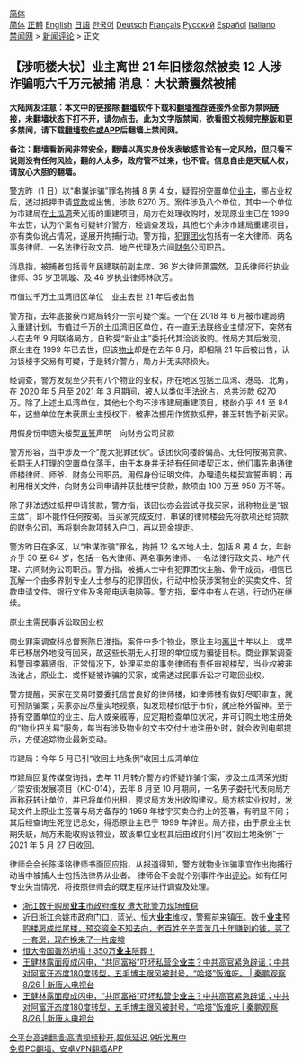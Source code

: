  <!-- 面包屑导航 --> <div class="breadcrumb"><!-- GTranslate: https://gtranslate.io/ -->  <div class="switcher notranslate">  <div class="selected">  <a href="#" onclick="return false;"> 简体</a>  </div>  <div class="option">  <a href="https://www.bannedbook.org" onclick="doGTranslate('zh-CN|zh-CN');jQuery('div.switcher div.selected a').html(jQuery(this).html());return false;" title="简体中文" class="nturl selected"> 简体</a>  <a href="https://www.bannedbook.org/zh-tw/" onclick="doGTranslate('zh-CN|zh-TW');jQuery('div.switcher div.selected a').html(jQuery(this).html());return false;" title="繁體中文" class="nturl"> 正體</a>  <a href="https://www.bannedbook.org/en/" onclick="doGTranslate('zh-CN|en');jQuery('div.switcher div.selected a').html(jQuery(this).html());return false;" title="English" class="nturl"> English</a>  <a href="https://www.bannedbook.org/ja/" onclick="doGTranslate('zh-CN|ja');jQuery('div.switcher div.selected a').html(jQuery(this).html());return false;" title="日本語" class="nturl"> 日語</a>  <a href="https://www.bannedbook.org/ko/" onclick="doGTranslate('zh-CN|ko');jQuery('div.switcher div.selected a').html(jQuery(this).html());return false;" title="한국어" class="nturl"> 한국어</a>  <a href="https://www.bannedbook.org/de/" onclick="doGTranslate('zh-CN|de');jQuery('div.switcher div.selected a').html(jQuery(this).html());return false;" title="Deutsch" class="nturl"> Deutsch</a>  <a href="https://www.bannedbook.org/fr/" onclick="doGTranslate('zh-CN|fr');jQuery('div.switcher div.selected a').html(jQuery(this).html());return false;" title="Français" class="nturl"> Français</a>  <a href="https://www.bannedbook.org/ru/" onclick="doGTranslate('zh-CN|ru');jQuery('div.switcher div.selected a').html(jQuery(this).html());return false;" title="Русский" class="nturl"> Русский</a>  <a href="https://www.bannedbook.org/es/" onclick="doGTranslate('zh-CN|es');jQuery('div.switcher div.selected a').html(jQuery(this).html());return false;" title="Español" class="nturl"> Español</a>  <a href="https://www.bannedbook.org/it/" onclick="doGTranslate('zh-CN|it');jQuery('div.switcher div.selected a').html(jQuery(this).html());return false;" title="Italiano" class="nturl"> Italiano</a>  </div>  </div>      <div class='breadcrumb-sub'><!-- Breadcrumb NavXT 6.3.0 --> <a href="https://www.bannedbook.org/" class="home">禁闻网</a> &gt; <a href="https://www.bannedbook.org/bnews/comments/" class="category">新闻评论</a> &gt; 正文</div></div><h2>【涉呃楼大状】业主离世 21 年旧楼忽然被卖 12 人涉诈骗呃六千万元被捕 消息︰大状萧震然被捕</h2> <p class="notice"><b>大陆网友注意：本文中的链接除 <a href="https://github.com/bannedbook/fanqiang" >翻墙</a>软件下载和<a href="https://github.com/killgcd/justmysocks/blob/master/README.md">翻墙推荐</a>链接外全部为禁网链接，未翻墙状态下打不开，请勿点击。此为文字版禁闻，欲看图文视频完整版和更多禁闻，请下载<a href="https://github.com/bannedbook/fanqiang">翻墙软件或APP</a>后翻墙上禁闻网。</p><p>备注：翻墙看新闻非常安全，翻墙以真实身份发表敏感言论有一定风险，但只看不说则没有任何风险，翻的人太多，政府管不过来，也不管。信息自由是天赋人权，请放心大胆的翻墙。</b></p>  <div class="entry">  <p><a href="https://www.bannedbook.org/bnews/tag/%e8%ad%a6%e6%96%b9/" class="st_tag internal_tag" rel="tag" title="标签 警方 下的日志">警方</a>昨（1 日）以“串谋诈骗”罪名拘捕 8 男 4 女，疑假扮空置单位<a href="https://www.bannedbook.org/bnews/tag/%e4%b8%9a%e4%b8%bb/" class="st_tag internal_tag" rel="tag" title="标签 业主 下的日志">业主</a>，挪占业权后，透过抵押申请<a href="https://www.bannedbook.org/bnews/tag/%E8%B4%B7%E6%AC%BE/" class="st_tag internal_tag" rel="tag" title="标签 贷款 下的日志">贷款</a>或出售，涉款 6270 万。案件涉及八个单位，其中一个单位为市建局在<a href="https://www.bannedbook.org/bnews/tag/%E5%9C%9F%E7%93%9C%E6%B9%BE/" class="st_tag internal_tag" rel="tag" title="标签 土瓜湾 下的日志">土瓜湾</a>荣光街的重建项目，局方在处理收购时，发现原业主已在 1999 年去世，认为个案有可疑转介警方，经调查发现，其他七个非涉市建局重建项目，亦有类似讹占情况，遂展开拘捕行动。警方指，<a href="https://www.bannedbook.org/bnews/tag/%e7%8a%af%e7%bd%aa%e5%9b%a2%e4%bc%99/" class="st_tag internal_tag" rel="tag" title="标签 犯罪团伙 下的日志">犯罪团伙</a>包括有一名大律师、两名事务律师、一名法律行政文员、地产代理及六间<a href="https://www.bannedbook.org/bnews/tag/%E8%B4%A2%E5%8A%A1/" class="st_tag internal_tag" rel="tag" title="标签 财务 下的日志">财务</a>公司职员。</p> <p>消息指，被捕者包括青年民建联前副主席、36 岁大律师萧震然，卫氏律师行执业律师、35 岁卫珮璇、及 46 岁执业律师林欣芳。</p> <p>市值过千万土瓜湾旧区单位　业主去世 21 年后被出售</p> <p>警方指，去年底接获市建局转介一宗可疑个案。一个在 2018 年 6 月被市建局纳入重建计划，市值过千万的土瓜湾旧区单位，在一直无法联络业主情况下，突然有人在去年 9 月联络局方，自称受“新业主”委托代其洽谈收购。惟局方其后发现，原业主在 1999 年已去世，但该<a href="https://www.bannedbook.org/bnews/tag/%E7%89%A9%E4%B8%9A/" class="st_tag internal_tag" rel="tag" title="标签 物业 下的日志">物业</a>却是在去年 8 月，即相隔 21 年后被出售，认为该楼宇交易有可疑，于是转介警方，局方并无实际损失。</p>  <p>经调查，警方发现至少共有八个物业的业权，所在地区包括土瓜湾、港岛、北角，在 2020 年 5 月至 2021 年 3 月期间，被人以类似手法讹占，总共涉款 6270 万。除了上述土瓜湾单位，其他七个均不涉市建局重建项目，楼龄介乎 44 至 84 年，这些单位在未获原业主授权下，被非法挪用作贷款抵押，甚至转售予新买家。</p> <p>用假身份申遗失楼契<span class='wp_keywordlink'><a href="https://www.bannedbook.org/forum5/topic17.html" title="宣誓与预言" target="_blank">宣誓</a></span>声明　向财务公司贷款 </p> <p>警方形容，当中涉及一个“庞大犯罪团伙”。该团伙向楼龄偏高、无任何按揭贷款、长期无人打理的空置单位落手，由于本身并无持有任何楼契正本，他们事先串通律师楼律师、师爷、财务公司职员，用假身份证明文件，办理遗失楼契宣誓声明；再利用相关文件，向财务公司申请并获批楼宇贷款，款项由 100 万至 950 万不等。</p> <p>除了非法透过抵押申请贷款，警方指，该团伙亦会尝试寻找买家，讹称物业是“银主盘”，即不能作任何按揭。当买家完成支付，串谋的律师楼会先将款项还给贷款的财务公司，再将剩余款项转入户口，再以现金提走。</p>  <p>警方昨日在多区，以“串谋诈骗”罪名，拘捕 12 名本地人士，包括 8 男 4 女，年龄介乎 30 至 64 岁，包括一名大律师、两名事务律师、一名法律行政文员、地产代理、六间财务公司职员。警方指，被捕人士中有犯罪团伙主脑、骨干成员，相信已瓦解一个由多界别专业人士参与的犯罪团伙，行动中检获涉案物业的买卖文件、贷款申请文件、银行文件及多部电话电脑等。警方指，案件中有人在逃，行动仍在继续。</p> <p>原业主需民事诉讼取回业权</p> <p>商业罪案调查科总督察陈日淮指，案件中多个物业，原业主均<a href="https://www.bannedbook.org/bnews/tag/%E7%A6%BB%E4%B8%96/" class="st_tag internal_tag" rel="tag" title="标签 离世 下的日志">离世</a>十年以上，或早年已移居外地没有回来，故这些长期无人打理的单位成为骗徒目标。商业罪案调查科警司李慕贤指，正常情况下，处理买卖的事务律师有责任审视楼契，当业权被非法讹占，原业主、或怀疑被诈骗的买家，或需透过民事诉讼才可取回业权。</p> <p>警方提醒，买家在交易时要委托信誉良好的律师楼，如律师楼有做好尽职审查，就可预防骗案；买家亦应尽量实地视察，如发现楼价低于市价，就应格外留神。至于持有空置单位的业主、后人或亲戚等，应定期检查单位状况，并可订购土地注册处的“物业把关易”服务，每当有涉及物业的文书交付土地注册处时，就会收到电邮提示，方便追踪物业最新变动。</p>  <p>市建局：今年 5 月已引“收回土地条例”收回土瓜湾单位</p> <p>市建局回复传媒查询指，去年 11 月转介警方的怀疑诈骗个案，涉及土瓜湾荣光街／崇安街发展项目（KC-014），去年 8 月至 10 月期间，一名男子委托代表向局方声称获转让单位，并已将单位出租，要求局方发出收购建议。局方核实业权时，发现文件上原业主签署与局方备存的 1959 年楼宇买卖合约上的签署，有明显不同；其后经查询生死登记总处，得悉原业主已于 1999 年辞世。局方指，由于原业主长期失联，局方未能收购该物业，故该单位业权其后由政府引用“收回土地条例”于 2021 年 5 月 27 日收回。</p> <p>律师会会长陈泽铭律师书面回应指，从报道得知，警方就物业诈骗事宜作出拘捕行动当中被捕人士包括法律界从业者。 律师会不会就个别事件作出<span class='wp_keywordlink_affiliate'><a href="https://www.bannedbook.org/bnews/comments/" title="新闻评论" target="_blank">评论</a></span>。如有任何专业失当情况，将按照律师会的既定程序进行调查及处理。</p> <ul class='op-related-articles' title='相关阅读'> <li><a href='https://www.bannedbook.org/bnews/topimagenews/20210901/1617121.html' target='_blank'>浙江数千购房<b>业主</b>市政府维权 遭大批警力现场维稳</a></li> <li><a href='https://www.bannedbook.org/bnews/bannedvideo/20210831/1616437.html' target='_blank'>近日浙江余姚市政府门口，蓝光、恒大<b>业主</b>维权，警察前来镇压。数千<b>业主</b>预购楼房成烂尾楼，预交资金不知去向，老百姓辛辛苦苦几十年赚到的钱，买了一套房，现在换来了一片废墟</a></li> <li><a href='https://www.bannedbook.org/bnews/bannedvideo/20210831/1616118.html' target='_blank'>恒大帝国轰然坍塌！350万<b>业主</b>陪葬！</a></li> <li><a href='https://www.bannedbook.org/bnews/bannedvideo/20210827/1614063.html' target='_blank'>王健林露面瘦成闪电，“共同富裕”吓坏私营企<b>业主</b>？中共高官紧急辟谣；中共对阿富汗态度180度转型，五毛博主跟风被封号，“哈塔”饭难吃。  | 秦鹏观察 8/26 | 新唐人电视台</a></li> <li><a href='https://www.bannedbook.org/bnews/bannedvideo/20210827/1614032.html' target='_blank'>王健林露面瘦成闪电，“共同富裕”吓坏私营企<b>业主</b>？中共高官紧急辟谣；中共对阿富汗态度180度转型，五毛博主跟风被封号，“哈塔”饭难吃  | 秦鹏观察 8/26 | 新唐人电视台</a></li> </ul> <p class="texttj"> <a href="https://github.com/bannedbook/fanqiang/wiki/V2ray%E6%9C%BA%E5%9C%BA" target="_blank">全平台高速翻墙:高清视频秒开,超低延迟,9折优惠中</a><br/> <a href="https://github.com/bannedbook/fanqiang/wiki/%E7%A6%81%E9%97%BB%E7%BD%91%E5%AE%89%E5%8D%93%E7%BF%BB%E5%A2%99%E6%96%B0%E9%97%BBAPP" target="_blank">免费PC翻墙、安卓VPN翻墙APP</a></p> <p> </p><a name='sharetosocial'></a>  <div style="margin-bottom:5px;padding-bottom:5px;clear:both"> <div id="archive-pix-1" class="banner-ads"> <!-- AuctionX Display platform tag START --> <div id="26318x728x90x621x_ADSLOT2" clicktrack="%%CLICK_URL_ESC%%"></div> <!-- AuctionX Display platform tag END --> </div> <div id="archive-pix-2" class="banner-ads"> <!-- AuctionX Display platform tag START --> <div id="26315x300x250x621x_ADSLOT2" clicktrack="%%CLICK_URL_ESC%%"></div> <!-- AuctionX Display platform tag END --> </div> </div>  <div id="archive-pix-1" class="banner-ads"> <!-- AuctionX Display platform tag START --> <div id="26318x728x90x621x_ADSLOT3" clicktrack="%%CLICK_URL_ESC%%"></div> <!-- AuctionX Display platform tag END --> </div> </div><!--END ENTRY--> 